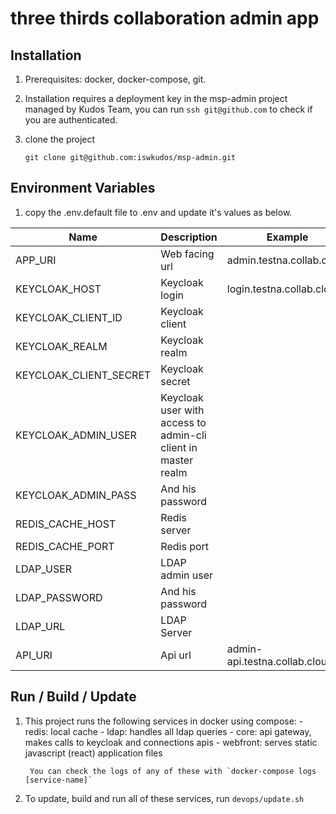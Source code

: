 # three thirds collaboration admin app

## Installation

1.  Prerequisites: docker, docker-compose, git.

1.  Installation requires a deployment key in the msp-admin project managed by Kudos Team, you can run `ssh git@github.com` to check if you are authenticated.

1.  clone the project

        git clone git@github.com:iswkudos/msp-admin.git

## Environment Variables

1. copy the .env.default file to .env and update it's values as below.

| Name                   | Description                                                   | Example                       |
| ---------------------- | ------------------------------------------------------------- | ----------------------------- |
| APP_URI                | Web facing url                                                | admin.testna.collab.cloud     |
| KEYCLOAK_HOST          | Keycloak login                                                | login.testna.collab.cloud     |
| KEYCLOAK_CLIENT_ID     | Keycloak client                                               |                               |
| KEYCLOAK_REALM         | Keycloak realm                                                |                               |
| KEYCLOAK_CLIENT_SECRET | Keycloak secret                                               |                               |
| KEYCLOAK_ADMIN_USER    | Keycloak user with access to admin-cli client in master realm |                               |
| KEYCLOAK_ADMIN_PASS    | And his password                                              |                               |
| REDIS_CACHE_HOST       | Redis server                                                  |                               |
| REDIS_CACHE_PORT       | Redis port                                                    |                               |
| LDAP_USER              | LDAP admin user                                               |                               |
| LDAP_PASSWORD          | And his password                                              |                               |
| LDAP_URL               | LDAP Server                                                   |                               |
| API_URI                | Api url                                                       | admin-api.testna.collab.cloud |

## Run / Build / Update

1. This project runs the following services in docker using compose:
        - redis: local cache
        - ldap: handles all ldap queries
        - core: api gateway, makes calls to keycloak and connections apis
        - webfront: serves static javascript (react) application files

        You can check the logs of any of these with `docker-compose logs [service-name]`

1. To update, build and run all of these services, run `devops/update.sh`
